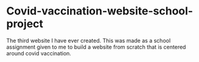 # Covid-vaccination-website-school-project
The third website I have ever created. This was made as a school assignment given to me to build a website from scratch that is centered around covid vaccination.
